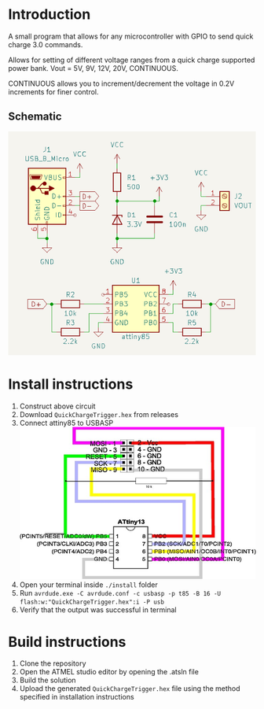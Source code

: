 # Introduction
A small program that allows for any microcontroller with GPIO to send quick charge 3.0 commands.

Allows for setting of different voltage ranges from a quick charge supported power bank.
Vout = 5V, 9V, 12V, 20V, CONTINUOUS.

CONTINUOUS allows you to increment/decrement the voltage in 0.2V increments for finer control.

## Schematic
![Schematic](docs/schematic.png)

# Install instructions
1. Construct above circuit
2. Download <code>QuickChargeTrigger.hex</code> from releases
3. Connect attiny85 to USBASP 
![USBASP Attiny](docs/attiny85_usbasp.jpeg)
4. Open your terminal inside <code>./install</code> folder
5. Run <code>avrdude.exe -C avrdude.conf -c usbasp -p t85 -B 16 -U flash:w:"QuickChargeTrigger.hex":i -P usb</code>
6. Verify that the output was successful in terminal

# Build instructions
1. Clone the repository
2. Open the ATMEL studio editor by opening the .atsln file 
3. Build the solution
4. Upload the generated <code>QuickChargeTrigger.hex</code> file using the method specified in installation instructions

